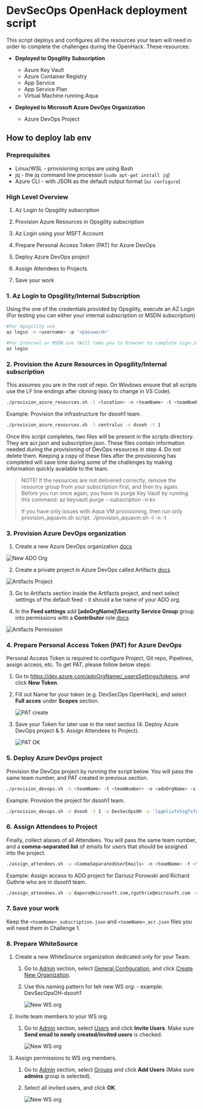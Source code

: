 # DevSecOps OpenHack deployment script

This script deploys and configures all the resources your team will need in order to complete the challenges during the OpenHack. These resources:

* **Deployed to Opsgility Subscription**
  * Azure Key Vault
  * Azure Container Registry
  * App Service
  * App Service Plan
  * Virtual Machine running Aqua

* **Deployed to Microsoft Azure DevOps Organization**
  * Azure DevOps Project

## How to deploy lab env

### Preprequisites

* Linux/WSL - provisioning scrips are using Bash
* jq - the jq command line processor (`sudo apt-get install jq`)
* Azure CLI - with JSON as the default output format (`az configure`)

### High Level Overview

1. Az Login to Opsgility subscription

2. Provision Azure Resources in Opsgility subscription

3. Az Login using your MSFT Account

4. Prepare Personal Access Token (PAT) for Azure DevOps

5. Deploy Azure DevOps project

6. Assign Attendees to Projects

7. Save your work

### 1. Az Login to Opsgility/Internal Subscription

Using the one of the credentials provided by Opsgility, execute an AZ Login (For testing you can either your internal subscription or MSDN subscription)

```bash
#For Opsgility use
az login -u <username> -p '<password>'

#For Internal or MSDN use (Will take you to browser to complete sign-in)
az login
```

### 2. Provision the Azure Resources in Opsgility/Internal subscription

This assumes you are in the root of repo. On Windows ensure that all scripts use the LF line endings after cloning (easy to change in VS Code).

```bash
./provision_azure_resources.sh -l <location> -n <teamName> -t <teamNumber>
```

Example: Provision the infrastructure for dsooh1 team.

```bash
./provision_azure_resources.sh -l centralus -n dsooh -t 1
```

Once this script completes, two files will be present in the scripts directory. They are acr.json and subscription.json. These files contain information needed during the provisioning of DevOps resources in step 4. Do not delete them. Keeping a copy of these files after the provisioning has completed will save time during some of the challenges by making information quickly available to the team.

> NOTE! If the resources are not delivered correctly, remove the resource group from your subscription first, and then try again.
> Before you run once again, you have to purge Key Vault by running this command: az keyvault purge --subscription <subscriptionId> -n <teamName><teamNumber>kv
> 
> If you have only issues with Aqua VM provisioning, then run only provision_aquavm.sh script.
> ./provision_aquavm.sh -l <location> -n <teamName> -t <teamNumber>


### 3. Provision Azure DevOps organization

1. Create a new Azure DevOps organization [docs](https://docs.microsoft.com/en-us/azure/devops/organizations/accounts/create-organization)

  ![New ADO Org](images/NewAdoOrg.png)

2. Create a private project in Azure DevOps called Artifacts [docs](https://docs.microsoft.com/en-us/azure/devops/organizations/projects/create-project)

  ![Artifacts Project](images/NewArtifactsProject.png)

3. Go to Artifacts section inside the Artifacts project, and next select settings of the default feed - it should a be name of your ADO org.

4. In the **Feed settings** add **[adoOrgName]\Security Service Group** group into permissions with a **Contributor** role  [docs](https://docs.microsoft.com/en-us/azure/devops/artifacts/feeds/feed-permissions?view=azure-devops#adding-usersgroups-permissions-to-a-feed)

  ![Artifacts Permission](images/ArtifactsPermission.png)

### 4. Prepare Personal Access Token (PAT) for Azure DevOps

Personal Access Token is required to configure Project, Git repo, Pipelines, assign access, etc. To get PAT, please follow below steps:

1. Go to https://dev.azure.com/adoOrgName/_usersSettings/tokens, and click **New Token**.

2. Fill out Name for your token (e.g. DevSecOps OpenHack), and select **Full acces** under **Scopes** section.

    ![PAT create](images/PatCreate.png)

3. Save your Token for later use in the next sectios (4. Deploy Azure DevOps project & 5. Assign Attendees to Project).

    ![PAT OK](images/PatCreateOk.png)

### 5. Deploy Azure DevOps project

Provision the DevOps project by running the script below. You will pass the same team number, and PAT created in previous section.

```bash
./provision_devops.sh -n <teamName> -t <teamNumber> -o <adoOrgName> -s '<personalAccessToken>'
```

Example: Provision the project for dsooh1 team.

```bash
./provision_devops.sh -n dsooh -t 1 -o DevSecOpsOH -s 'lqqmlixfx5sgfsfguu7bhsv5uggsdhjfkuhkhlljlkh2yyfgklsa'
```

### 6. Assign Attendees to Project

Finally, collect aliases of all Attendees. You will pass the same team number, and a **comma-separated list** of emails for users that should be assigned into the project.

```bash
./assign_attendees.sh -u <CommaSeparatedUserEmails> -n <teamName> -t <teamNumber> -o <adoOrgName> -s '<personalAccessToken>'
```

Example: Assign access to ADO project for Dariusz Porowski and Richard Guthrie who are in dsooh1 team.

```bash
./assign_attendees.sh -u daporo@microsoft.com,rguthrie@microsoft.com -n dsooh -t 1 -o DevSecOpsOH -s 'lqqmlixfx5sgfsfguu7bhsv5uggsdhjfkuhkhlljlkh2yyfgklsa'

```

### 7. Save your work

Keep the `<teamName>_subscription.json` and `<teamName>_acr.json` files you will need them in Challenge 1.

### 8. Prepare WhiteSource

1. Create a new WhiteSource organization dedicated only for your Team.

   1. Go to [Admin](https://saas.whitesourcesoftware.com/Wss/WSS.html#!adminOrganization) section, select [General Configuration](https://saas.whitesourcesoftware.com/Wss/WSS.html#!adminOrganization_generalConfig), and click [Create New Organization](https://saas.whitesourcesoftware.com/Wss/WSS.html#!addNewOrganization).

   2. Use this naming pattern for teh new WS org: <adoOrgName>-<teamName><teamNumber> example: DevSecOpsOH-dsooh1

      ![New WS org](images/NewWsOrg.png)

2. Invite team members to your WS org.

   1. Go to [Admin](https://saas.whitesourcesoftware.com/Wss/WSS.html#!adminOrganization) section, select [Users](https://saas.whitesourcesoftware.com/Wss/WSS.html#!adminOrganization_users) and click **Invite Users**. Make sure **Send email to newly created/invited users** is checked.

      ![New WS org](images/NewWsOrg.png)

3. Assign permissions to WS org members.
   
   1. Go to [Admin](https://saas.whitesourcesoftware.com/Wss/WSS.html#!adminOrganization) section, select [Groups](https://saas.whitesourcesoftware.com/Wss/WSS.html#!adminOrganization_groups) and click **Add Users** (Make sure **admins** group is selected).
   
   2. Select all invited users, and click **OK**. 

      ![New WS org](images/WsAddToGroup.png)
